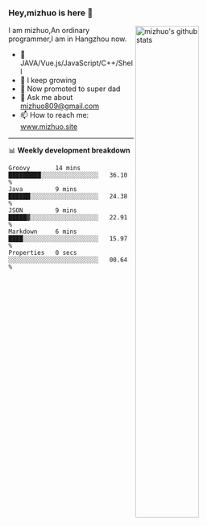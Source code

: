 ### Hey,mizhuo is here 👋

<img align="right" alt="mizhuo's github stats" width="50%" src="https://github-readme-stats.vercel.app/api?username=mizhuo&theme=tokyonight&show_icons=true">

I am mizhuo,An ordinary programmer,I am in Hangzhou now.

- 🔭 JAVA/Vue.js/JavaScript/C++/Shell
- 🌱 I keep growing
- 🤔 Now promoted to super dad
- 💬 Ask me about mizhuo809@gmail.com
- 📫 How to reach me: www.mizhuo.site

---
📊 **Weekly development breakdown**

<!--START_SECTION:waka-->

```text
Groovy       14 mins         █████████░░░░░░░░░░░░░░░░   36.10 %
Java         9 mins          ██████░░░░░░░░░░░░░░░░░░░   24.38 %
JSON         9 mins          █████▓░░░░░░░░░░░░░░░░░░░   22.91 %
Markdown     6 mins          ████░░░░░░░░░░░░░░░░░░░░░   15.97 %
Properties   0 secs          ░░░░░░░░░░░░░░░░░░░░░░░░░   00.64 %
```

<!--END_SECTION:waka-->
